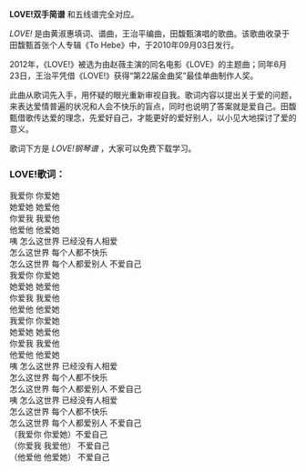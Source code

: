 

**LOVE!双手简谱** 和五线谱完全对应。

_LOVE!_ 是由黄淑惠填词、谱曲，王治平编曲，田馥甄演唱的歌曲。该歌曲收录于田馥甄首张个人专辑《To Hebe》中，于2010年09月03日发行。

2012年，《LOVE!》被选为由赵薇主演的同名电影《LOVE》的主题曲；同年6月23日，王治平凭借《LOVE!》获得“第22届金曲奖”最佳单曲制作人奖。

此曲从歌词先入手，用怀疑的眼光重新审视自我。歌词内容以提出关于爱的问题，来表达爱情普遍的状况和人会不快乐的盲点，同时也说明了答案就是爱自己。田馥甄借歌传达爱的理念，先爱好自己，才能更好的爱好别人，以小见大地探讨了爱的意义。

歌词下方是 _LOVE!钢琴谱_ ，大家可以免费下载学习。

### LOVE!歌词：

我爱你 你爱她  
她爱她 她爱他  
你爱我 我爱他  
他爱他 他爱她  
咦 怎么这世界 已经没有人相爱  
怎么这世界 每个人都不快乐  
怎么这世界 每个人都爱别人 不爱自己  
我爱你 你爱她  
她爱她 她爱他  
你爱我 我爱他  
他爱他 他爱她  
我爱你 你爱她  
她爱她 她爱他  
你爱我 我爱他  
他爱他 他爱她  
咦 怎么这世界 已经没有人相爱  
怎么这世界 每个人都不快乐  
怎么这世界 每个人都爱别人 不爱自己  
咦 怎么这世界 已经没有人相爱  
怎么这世界 每个人都不快乐  
怎么这世界 每个人都爱别人 不爱自己  
（我爱你 你爱她）不爱自己  
（你爱我 我爱他） 不爱自己  
（他爱他 他爱她） 不爱自己

